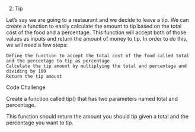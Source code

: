 2. Tip

Let’s say we are going to a restaurant and we decide to leave a tip. We can create a function to easily calculate the amount to tip based on the total cost of the food and a percentage. This function will accept both of those values as inputs and return the amount of money to tip. In order to do this, we will need a few steps:

    Define the function to accept the total cost of the food called total and the percentage to tip as percentage
    Calculate the tip amount by multiplying the total and percentage and dividing by 100
    Return the tip amount

Code Challenge

Create a function called tip() that has two parameters named total and percentage.

This function should return the amount you should tip given a total and the percentage you want to tip.